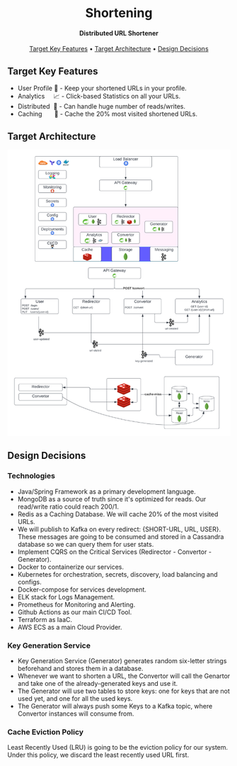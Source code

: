 <h1 align="center">
  Shortening
</h1>

<h4 align="center">Distributed URL Shortener</h4>

<p align="center">
  <a href="#target-key-features">Target Key Features</a> •
  <a href="#target-architecture">Target Architecture</a> •
  <a href="#design-decisions">Design Decisions</a>
</p>

## Target Key Features

* User Profile 👤 - Keep your shortened URLs in your profile.
* Analytics&nbsp;&nbsp;&nbsp;&nbsp;&nbsp;📈 - Click-based Statistics on all your URLs.
* Distributed&nbsp;  🚀 - Can handle huge number of reads/writes.
* Caching &nbsp;&nbsp;&nbsp;&nbsp;&nbsp;&nbsp;🏪 - Cache the 20% most visited shortened URLs.

## Target Architecture

![ScreenShot](/images/arch-v3.png)

## Design Decisions

### Technologies

* Java/Spring Framework as a primary development language.
* MongoDB as a source of truth since it's optimized for reads. Our read/write ratio could reach 200/1. 
* Redis as a Caching Database. We will cache 20% of the most visited URLs.
* We will publish to Kafka on every redirect: {SHORT-URL,  URL, USER}. These messages are going to be consumed and stored in a Cassandra database so we can query them for user stats.
* Implement CQRS on the Critical Services (Redirector - Convertor - Generator).
* Docker to containerize our services. 
* Kubernetes for orchestration, secrets, discovery, load balancing and configs. 
* Docker-compose for services development.
* ELK stack for Logs Management.
* Prometheus for Monitoring and Alerting.
* Github Actions as our main CI/CD Tool. 
* Terraform as IaaC.
* AWS ECS as a main Cloud Provider.

### Key Generation Service
* Key Generation Service (Generator) generates random six-letter strings beforehand and stores them in a database.
* Whenever we want to shorten a URL, the Convertor will call the Genartor and take one of the already-generated keys and use it.
* The Generator will use two tables to store keys: one for keys that are not used yet, and one for all the used keys.
* The Generator will always push some Keys to a Kafka topic, where Convertor instances will consume from.

### Cache Eviction Policy
Least Recently Used (LRU) is going to be the eviction policy for our system. Under this policy, we discard the least recently used URL first.
